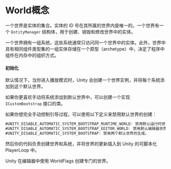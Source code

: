 # World概念

一个世界是实体的集合。实体的 ID 号在其所属的世界内是唯一的。一个世界有一个 `EntityManager` 结构体，用于创建、销毁和修改世界中的实体。

一个世界拥有一组系统，这些系统通常只访问同一个世界中的实体。此外，世界中具有相同组件类型集的一组实体存储在一个原型（archetype）中，决定了程序中组件在内存中的组织方式。

#### 初始化

默认情况下，当你进入播放模式时，Unity 会创建一个世界实例，并将每个系统添加到这个默认世界。

如果你更喜欢手动将系统添加到默认世界中，可以创建一个实现 `ICustomBootstrap` 接口的类。

如果你想完全手动控制引导过程，可以使用以下定义来禁用默认世界的创建：

```csharp
#UNITY_DISABLE_AUTOMATIC_SYSTEM_BOOTSTRAP_RUNTIME_WORLD: 禁用默认运行时世界的生成。
#UNITY_DISABLE_AUTOMATIC_SYSTEM_BOOTSTRAP_EDITOR_WORLD: 禁用默认编辑器世界的生成。
#UNITY_DISABLE_AUTOMATIC_SYSTEM_BOOTSTRAP: 禁用两个默认世界的生成。
```

然后你的代码负责创建世界和系统，并将世界的更新插入到 Unity 的可脚本化 PlayerLoop 中。

Unity 在编辑器中使用 WorldFlags 创建专门的世界。
